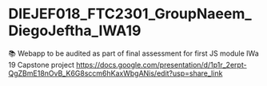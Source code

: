 # DIEJEF018_FTC2301_GroupNaeem_DiegoJeftha_IWA19
📚 Webapp to be audited as part of final assessment for first JS module
IWa 19 Capstone project
https://docs.google.com/presentation/d/1p1r_2erpt-QgZBmE18nOvB_K6G8sccm6hKaxWbgANis/edit?usp=share_link
